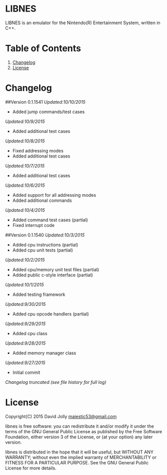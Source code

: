 LIBNES
======

LIBNES is an emulator for the Nintendo(R) Entertainment System, written in C++.

Table of Contents
=================

1. [Changelog](https://github.com/majestic53/libnes#changelog)
2. [License](https://github.com/majestic53/libnes#license)

Changelog
=========

##Version 0.1.1541
*Updated:10/10/2015*

* Added jump commands/test cases

*Updated:10/9/2015*

* Added additional test cases

*Updated:10/8/2015*

* Fixed addressing modes
* Added additional test cases

*Updated:10/7/2015*

* Added additional test cases

*Updated:10/6/2015*

* Added support for all addressing modes
* Added additional commands

*Updated:10/4/2015*

* Added command test cases (partial)
* Fixed interrupt code

##Version 0.1.1540
*Updated:10/3/2015*

* Added cpu instructions (partial)
* Added cpu unit tests (partial)

*Updated:10/2/2015*

* Added cpu/memory unit test files (partial)
* Added public c-style interface (partial)

*Updated:10/1/2015*

* Added testing framework

*Updated:9/30/2015*

* Added cpu opcode handlers (partial)

*Updated:9/29/2015*

* Added cpu class

*Updated:9/28/2015*

* Added memory manager class

*Updated:9/27/2015*

* Initial commit

*Changelog truncated (see file history for full log)*

License
=======

Copyright(C) 2015 David Jolly <majestic53@gmail.com>

libnes is free software: you can redistribute it and/or modify
it under the terms of the GNU General Public License as published by
the Free Software Foundation, either version 3 of the License, or
(at your option) any later version.

libnes is distributed in the hope that it will be useful,
but WITHOUT ANY WARRANTY; without even the implied warranty of
MERCHANTABILITY or FITNESS FOR A PARTICULAR PURPOSE.  See the
GNU General Public License for more details.
